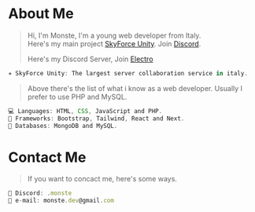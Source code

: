 # About Me

> Hi, I'm Monste, I'm a young web developer from Italy. <br/>
> Here's my main project [SkyForce Unity](https://skyforce.pro). Join [Discord](https://discord.gg/skyforce-816324503885447219).
>
> Here's my Discord Server, Join [Electro](https://discord.gg/bVKF4szuKQ)

``` js
✈️ SkyForce Unity: The largest server collaboration service in italy.
``` 

> Above there's the list of what i know as a web developer.
> Usually I prefer to use PHP and MySQL.

``` js
💻 Languages: HTML, CSS, JavaScript and PHP. 
🚀 Frameworks: Bootstrap, Tailwind, React and Next.
🏦 Databases: MongoDB and MySQL.
```

# Contact Me

> If you want to concact me, here's some ways.

``` js
🤖 Discord: .monste
📧 e-mail: monste.dev@gmail.com
```
